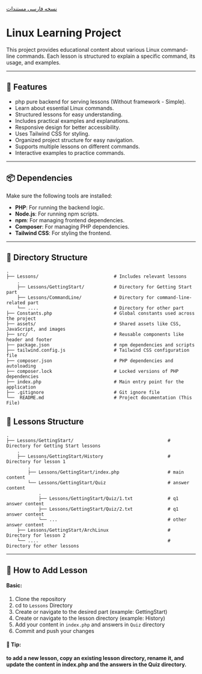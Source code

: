 [نسخه فارسی مستندات](./README_fa.md)

# Linux Learning Project

This project provides educational content about various Linux command-line commands. Each lesson is structured to explain a specific command, its usage, and examples.

---

## 🔧 Features

- php pure backend for serving lessons (Without framework - Simple).
- Learn about essential Linux commands.
- Structured lessons for easy understanding.
- Includes practical examples and explanations.
- Responsive design for better accessibility.
- Uses Tailwind CSS for styling.
- Organized project structure for easy navigation.
- Supports multiple lessons on different commands.
- Interactive examples to practice commands.

---

## 📦 Dependencies

Make sure the following tools are installed:

- **PHP**: For running the backend logic.
- **Node.js**: For running npm scripts.
- **npm**: For managing frontend dependencies.
- **Composer**: For managing PHP dependencies.
- **Tailwind CSS**: For styling the frontend.

---

## 📁 Directory Structure

```
.
├── Lessons/                            # Includes relevant lessons
    .
    ├── Lessons/GettingStart/           # Directory for Getting Start part
    ├── Lessons/CommandLine/            # Directory for command-line-related part
    └── ....                            # Directory for other part
├── Constants.php                       # Global constants used across the project
├── assets/                             # Shared assets like CSS, JavaScript, and images
├── src/                                # Reusable components like header and footer
├── package.json                        # npm dependencies and scripts
├── tailwind.config.js                  # Tailwind CSS configuration file
├── composer.json                       # PHP dependencies and autoloading
├── composer.lock                       # Locked versions of PHP dependencies
├── index.php                           # Main entry point for the application
├── .gitignore                          # Git ignore file
└──  README.md                          # Project documentation (This File)
```

## 📁 Lessons Structure
```
.
├── Lessons/GettingStart/                                   # Directory for Getting Start lessons
    .
    ├── Lessons/GettingStart/History                        # Directory for lesson 1
        .
        ├── Lessons/GettingStart/index.php                  # main content
        └── Lessons/GettingStart/Quiz                       # answer content
            .
            ├── Lessons/GettingStart/Quiz/1.txt             # q1 answer content
            ├── Lessons/GettingStart/Quiz/2.txt             # q1 answer content
            └── ...                                         # other answer content
    ├── Lessons/GettingStart/ArchLinux                      # Directory for lesson 2
    └── ....                                                # Directory for other lessons
```

---

## 🚀 How to Add Lesson

#### Basic:
1. Clone the repository
2. cd to `Lessons` Directory
3. Create or navigate to the desired part (example: GettingStart)
4. Create or navigate to the lesson directory (example: History)
5. Add your content in `index.php` and answers in `Quiz` directory
6. Commit and push your changes

#### 🧠 Tip:
**to add a new lesson, copy an existing lesson directory, rename it, and update the content in index.php and the answers in the Quiz directory.**
